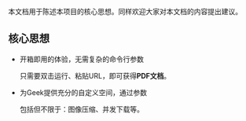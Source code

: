 本文档用于陈述本项目的核心思想。同样欢迎大家对本文档的内容提出建议。

## 核心思想

- 开箱即用的体验，无需复杂的命令行参数

  只需要双击运行、粘贴URL，即可获得**PDF文档**。

- 为Geek提供充分的自定义空间，通过参数

  包括但不限于：图像压缩、并发下载等。

